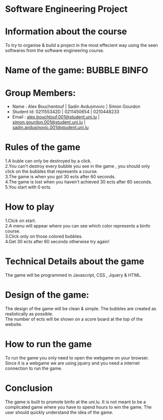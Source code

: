 # Software Engineering Project

# Information about the course
To try to organise & build a project in the most effecient way
using the seen softwares from the software engineering
course.

# Name of the game: BUBBLE BINFO

# Group Members: 

* Name : Alex Bouchentouf | Sadin Avdusinovic | Simon Gourdon
* Student Id: 021155342D | 0211450654 | 0210448233
* Email : alex.bouchtouf.001@student.uni.lu | simon.gourdon.001@student.uni.lu | sadin.avdusinovic.001@student.uni.lu 

# Rules of the game
1.A buble can only be destroyed by a click. <br>
2.You can't destroy every bubble you see in the game , you should only click on the bubbles that represents a course.<br>
3.The game is when you got 30 ects after 60 seconds.<br>
4.The game is lost when you haven't achieved 30 ects after 60 seconds.<br>
5.You start with 0 ects.<br>

# How to play
1.Click on start. <br>
2.A menu will appear where you can see which color represents a binfo course. <br>
3.Click only on those colored bubbles. <br>
4.Get 30 ects after 60 seconds otherwise try again! <br>


# Technical Details about the game
The game will be programmed in Javascript, CSS , Jquery & HTML. <br>

# Design of the game:
The design of the game will be clean & simple. The bubbles are created as realistically as possible. <br>
The number of ects will be shown on a score board at the top of the website.

# How to run the game
To run the game you only need to open the webgame on your browser. <br>
Since it is a webgame we are using jquery and you need a internet connection to run the game.

# Conclusion
The game is built to promote binfo at the uni.lu. It is not meant to be a complicated game where you have to spend hours to win the game.
The user should quickly understand the idea of the game.



